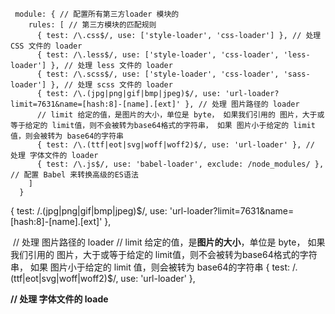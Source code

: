 ```
 module: { // 配置所有第三方loader 模块的
    rules: [ // 第三方模块的匹配规则
      { test: /\.css$/, use: ['style-loader', 'css-loader'] }, // 处理 CSS 文件的 loader
      { test: /\.less$/, use: ['style-loader', 'css-loader', 'less-loader'] }, // 处理 less 文件的 loader
      { test: /\.scss$/, use: ['style-loader', 'css-loader', 'sass-loader'] }, // 处理 scss 文件的 loader
      { test: /\.(jpg|png|gif|bmp|jpeg)$/, use: 'url-loader?limit=7631&name=[hash:8]-[name].[ext]' }, // 处理 图片路径的 loader
      // limit 给定的值，是图片的大小，单位是 byte， 如果我们引用的 图片，大于或等于给定的 limit值，则不会被转为base64格式的字符串， 如果 图片小于给定的 limit 值，则会被转为 base64的字符串
      { test: /\.(ttf|eot|svg|woff|woff2)$/, use: 'url-loader' }, // 处理 字体文件的 loader 
      { test: /\.js$/, use: 'babel-loader', exclude: /node_modules/ }, // 配置 Babel 来转换高级的ES语法
    ]
  }
```

 { test: /\.(jpg|png|gif|bmp|jpeg)$/, use: 'url-loader?limit=7631&name=[hash:8]-[name].[ext]' }, 

​  // 处理 图片路径的 loader
      // limit 给定的值，是**图片的大小**，单位是 byte， 如果我们引用的 图片，大于或等于给定的 limit值，则不会被转为base64格式的字符串， 如果 图片小于给定的 limit 值，则会被转为 base64的字符串
      { test: /\.(ttf|eot|svg|woff|woff2)$/, use: 'url-loader' }, 

**// 处理 字体文件的 loade**